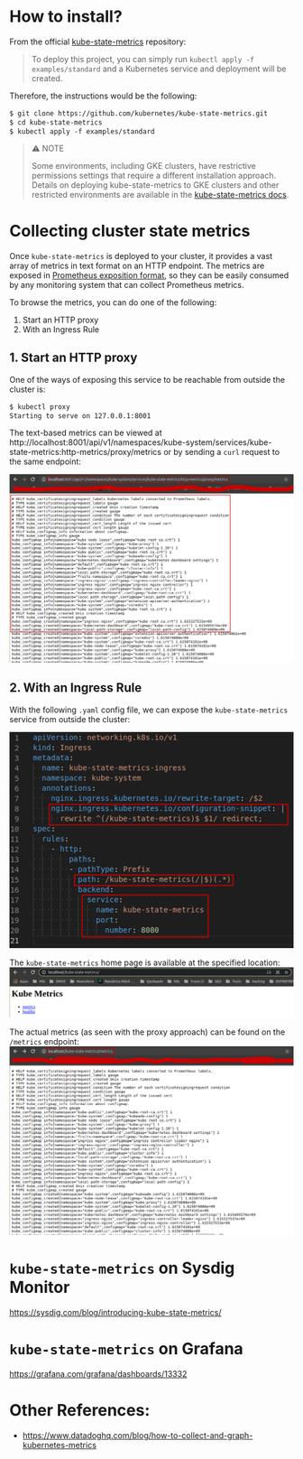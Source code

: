 # How to install?

From the official [kube-state-metrics](https://github.com/kubernetes/kube-state-metrics) repository:
> To deploy this project, you can simply run `kubectl apply -f examples/standard` and a Kubernetes service and deployment will be created.

Therefore, the instructions would be the following:
```console
$ git clone https://github.com/kubernetes/kube-state-metrics.git
$ cd kube-state-metrics
$ kubectl apply -f examples/standard
```

> :warning: NOTE
>
> Some environments, including GKE clusters, have restrictive permissions settings that require a different installation approach. Details on deploying kube-state-metrics to GKE clusters and other restricted environments are available in the [kube-state-metrics docs](https://github.com/kubernetes/kube-state-metrics#usage).

# Collecting cluster state metrics

Once `kube-state-metrics` is deployed to your cluster, it provides a vast array of metrics in text format on an HTTP endpoint. The metrics are exposed in [Prometheus exposition format](https://www.datadoghq.com/blog/monitor-prometheus-metrics/), so they can be easily consumed by any monitoring system that can collect Prometheus metrics.

To browse the metrics, you can do one of the following:
1. Start an HTTP proxy
2. With an Ingress Rule

## 1. Start an HTTP proxy

One of the ways of exposing this service to be reachable from outside the cluster is:

```console
$ kubectl proxy
Starting to serve on 127.0.0.1:8001
```

The text-based metrics can be viewed at http://localhost:8001/api/v1/namespaces/kube-system/services/kube-state-metrics:http-metrics/proxy/metrics or by sending a `curl` request to the same endpoint:

![kube-state-metrics-proxy.png](assets/images/kube-state-metrics-proxy.png)

## 2. With an Ingress Rule

With the following `.yaml` config file, we can expose the `kube-state-metrics` service from outside the cluster:

![yaml-config-file.png](assets/images/yaml-config-file.png)

The `kube-state-metrics` home page is available at the specified location:
![kube-state-metrics-svc-home.png](assets/images/kube-state-metrics-svc-home.png)

The actual metrics (as seen with the proxy approach) can be found on the `/metrics` endpoint:
![kube-state-metrics-ingress.png](assets/images/kube-state-metrics-ingress.png)

# `kube-state-metrics` on Sysdig Monitor

https://sysdig.com/blog/introducing-kube-state-metrics/

# `kube-state-metrics` on Grafana

https://grafana.com/grafana/dashboards/13332

# Other References:
* https://www.datadoghq.com/blog/how-to-collect-and-graph-kubernetes-metrics
